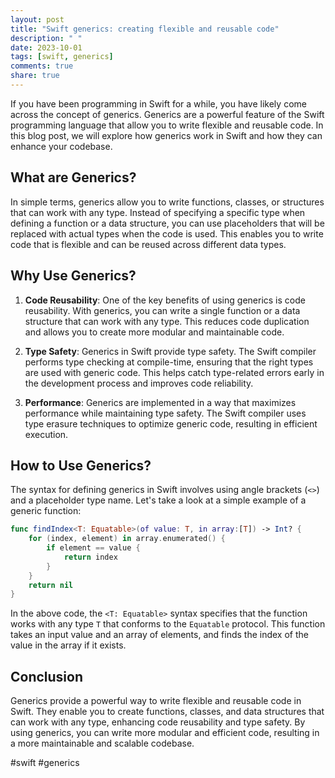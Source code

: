 ```yaml
---
layout: post
title: "Swift generics: creating flexible and reusable code"
description: " "
date: 2023-10-01
tags: [swift, generics]
comments: true
share: true
---
```


If you have been programming in Swift for a while, you have likely come across the concept of generics. Generics are a powerful feature of the Swift programming language that allow you to write flexible and reusable code. In this blog post, we will explore how generics work in Swift and how they can enhance your codebase.

## What are Generics?

In simple terms, generics allow you to write functions, classes, or structures that can work with any type. Instead of specifying a specific type when defining a function or a data structure, you can use placeholders that will be replaced with actual types when the code is used. This enables you to write code that is flexible and can be reused across different data types.

## Why Use Generics?

1. **Code Reusability**: One of the key benefits of using generics is code reusability. With generics, you can write a single function or a data structure that can work with any type. This reduces code duplication and allows you to create more modular and maintainable code.

2. **Type Safety**: Generics in Swift provide type safety. The Swift compiler performs type checking at compile-time, ensuring that the right types are used with generic code. This helps catch type-related errors early in the development process and improves code reliability.

3. **Performance**: Generics are implemented in a way that maximizes performance while maintaining type safety. The Swift compiler uses type erasure techniques to optimize generic code, resulting in efficient execution.

## How to Use Generics?

The syntax for defining generics in Swift involves using angle brackets (`<>`) and a placeholder type name. Let's take a look at a simple example of a generic function:

```swift
func findIndex<T: Equatable>(of value: T, in array:[T]) -> Int? {
    for (index, element) in array.enumerated() {
        if element == value {
            return index
        }
    }
    return nil
}
```

In the above code, the `<T: Equatable>` syntax specifies that the function works with any type `T` that conforms to the `Equatable` protocol. This function takes an input value and an array of elements, and finds the index of the value in the array if it exists.

## Conclusion

Generics provide a powerful way to write flexible and reusable code in Swift. They enable you to create functions, classes, and data structures that can work with any type, enhancing code reusability and type safety. By using generics, you can write more modular and efficient code, resulting in a more maintainable and scalable codebase.

#swift #generics